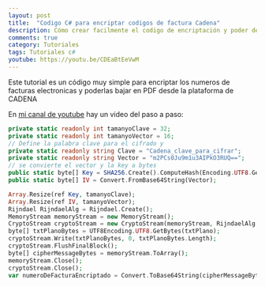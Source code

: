 ```yaml
---
layout: post
title:  "Codigo C# para encriptar codigos de factura Cadena"
description: Cómo crear facilmente el codigo de encriptación y poder descargar facturas de Cadena
comments: true
category: Tutoriales
tags: Tutoriales c#
youtube: https://youtu.be/CDEaBtEeVwM
---
```

Este tutorial es un código muy simple para encriptar los numeros de facturas electronicas y poderlas bajar en PDF desde la plataforma de CADENA

En <a target="_blank" href="{{ page.youtube }}">mi canal de youtube</a> hay un video del paso a paso:

```PHP
private static readonly int tamanyoClave = 32;
private static readonly int tamanyoVector = 16;
// Define la palabra clave para el cifrado y
private static readonly string Clave = "Cadena_clave_para_cifrar";
private static readonly string Vector = "m2PCs0Ju9m1u3AIPkO3RUQ==";
// se convierte el vector y la key a bytes
public static byte[] Key = SHA256.Create().ComputeHash(Encoding.UTF8.GetBytes(Clave));
public static byte[] IV = Convert.FromBase64String(Vector);

Array.Resize(ref Key, tamanyoClave);
Array.Resize(ref IV, tamanyoVector);
Rijndael RijndaelAlg = Rijndael.Create();
MemoryStream memoryStream = new MemoryStream();
CryptoStream cryptoStream = new CryptoStream(memoryStream, RijndaelAlg.CreateEncryptor(Key, IV), CryptoStreamMode.Write);
byte[] txtPlanoBytes = UTF8Encoding.UTF8.GetBytes(txtPlano);
cryptoStream.Write(txtPlanoBytes, 0, txtPlanoBytes.Length);
cryptoStream.FlushFinalBlock();
byte[] cipherMessageBytes = memoryStream.ToArray();
memoryStream.Close();
cryptoStream.Close();
var numeroDeFacturaEncriptado = Convert.ToBase64String(cipherMessageBytes);
```
